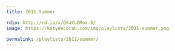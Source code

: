 ```yaml
---
title: 2011 Summer

rdio: http://rd.io/x/QXaYuDMox-8/
image: https://katydecorah.com/img/playlists/2011-summer.png

permalink: /playlists/2011/summer/
---
```

